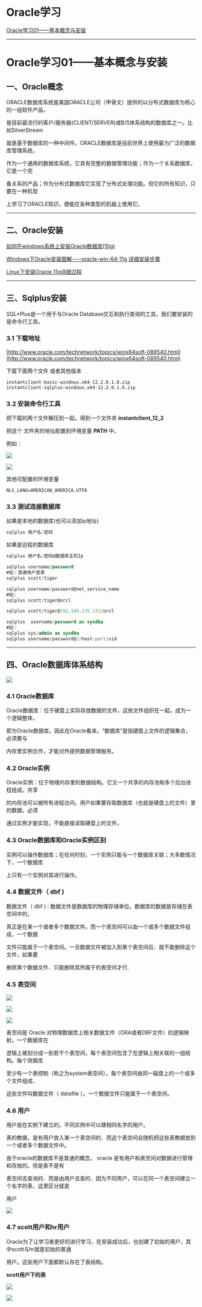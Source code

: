 # Oracle学习

[Oracle学习01——基本概念与安装](blog/01.md)







------


# Oracle学习01——基本概念与安装

## 一、Oracle概念

ORACLE数据库系统是美国ORACLE公司（甲骨文）提供的以分布式数据库为核心的一组软件产品，

是目前最流行的客户/服务器(CLIENT/SERVER)或B/S体系结构的数据库之一。比如SilverStream

就是基于数据库的一种中间件。ORACLE数据库是目前世界上使用最为广泛的数据库管理系统，

作为一个通用的数据库系统，它具有完整的数据管理功能；作为一个关系数据库，它是一个完

备关系的产品；作为分布式数据库它实现了分布式处理功能。但它的所有知识，只要在一种机型

上学习了ORACLE知识，便能在各种类型的机器上使用它。


---

## 二、Oracle安装

[如何在windows系统上安装Oracle数据库(10g)](https://jingyan.baidu.com/article/64d05a02716104de54f73b5b.html)

[Windows下Oracle安装图解----oracle-win-64-11g 详细安装步骤](https://www.cnblogs.com/liuhongfeng/p/5267549.html)

[Linux下安装Oracle 11g详细过程](http://www.linuxidc.com/Linux/2015-02/113222.htm)


----

## 三、Sqlplus安装

SQL*Plus是一个用于与Oracle Database交互和执行查询的工具，我们要安装的是命令行工具。

### 3.1 下载地址

[http://www.oracle.com/technetwork/topics/winx64soft-089540.html](http://www.oracle.com/technetwork/topics/winx64soft-089540.html) 

下载下面两个文件 或者其他版本

```
instantclient-basic-windows.x64-12.2.0.1.0.zip
instantclient-sqlplus-windows.x64-12.2.0.1.0.zip
```

### 3.2 安装命令行工具

把下载的两个文件解压到一起。得到一个文件夹 **instantclient_12_2**

把这个 文件夹的地址配置到环境变量 **PATH** 中。

例如：

![](image/01/1.png)

![](image/01/2.png)

其他可配置的环境变量

```
NLS_LANG=AMERICAN_AMERICA.UTF8
```

### 3.3 测试连接数据库

如果是本地的数据库(也可以添加ip地址)

```sql
sqlplus 用户名/密码
```

如果是远程的数据库

```sql
sqlplus 用户名/密码@数据库主机Ip
```

```sql
sqlplus username/password  
#如：普通用户登录  
sqlplus scott/tiger

sqlplus username/password@net_service_name 
#如: 
sqlplus scott/tiger@orcl

sqlplus scott/tiger@192.168.135.131/orcl

sqlplus  username/password as sysdba 
#如：
sqlplus sys/admin as sysdba
sqlplus username/password@//host:port/sid 
```

---

## 四、Oracle数据库体系结构

![](image/01/3.png)

### 4.1 Oracle数据库
 Oracle数据库：位于硬盘上实际存放数据的文件，这些文件组织在一起，成为一个逻辑整体，
 
 即为Oracle数据库。因此在Oracle看来，“数据库”是指硬盘上文件的逻辑集合，必须要与
 
 内存里实例合作，才能对外提供数据管理服务。
 
 ### 4.2 Oracle实例
 
 Oracle实例：位于物理内存里的数据结构。它又一个共享的内存池和多个后台进程组成，共享
 
 的内存池可以被所有进程访问。用户如果要存取数据库（也就是硬盘上的文件）里的数据，必须
 
 通过实例才能实现，不能直接读取硬盘上的文件。
 
 ### 4.3 Oracle数据库和Oracle实例区别
 
 实例可以操作数据库；在任何时刻，一个实例只能与一个数据库关联；大多数情况下，一个数据库
 
 上只有一个实例对其进行操作。
 
 ### 4.4 数据文件（ dbf )

 数据文件（ dbf ) : 数据文件是数据库的物理存储单位。数据库的数据是存储在表空间中的，
 
 真正是在某一个或者多个数据文件。而一个表空间可以由一个或多个数据文件组成，一个数据
 
 文件只能属于一个表空间。一旦数据文件被加入到某个表空间后．就不能删除这个文件，如果要
 
 删除某个数据文件．只能删除其所属于的表空间才行.
 
 ### 4.5 表空间
 
 ![](image/01/4.png)
 
 ![](image/01/5.png)
  
 ![](image/01/6.png)
 
 表空间是 Oracle 对物理数据库上相关数据文件（ORA或者DBF文件）的逻辑映射。一个数据库在
 
 逻辑上被划分成一到若干个表空间，每个表空间包含了在逻辑上相关联的一组结构。每个效据库
 
 至少有一个表控制（称之为system表空间），每个表空间由同一磁盘上的一个或多个文件组成，
 
 这些文件叫数据文件（ datafile ）。一个数据文件只能属于一个表空间。
 
 ### 4.6 用户
 
 用户是在实例下建立的。不同实例中可以建相同名字的用户。
 
 表的教据，是有用户放入某一个表空间的．而这个表空间会随机把这些表教据放到一个或者多个数据文件中。
 
 由于oracle的数据库不是普通的概念。 oracle 是有用户和表空间对数据进行管理和存放的。但是表不是有
 
 表空间去查询的．而是由用户去查的．因为不同用户，可以在同一个表空间建立一个名字的表，这里区分就是
 
 用户
 
  ![](image/01/7.png)
  
  
  ### 4.7 scott用户和hr用户
  
  Oracle为了让学习者更好的进行学习，在安装成功后，也创建了初始的用户，其中scott与hr就是初始的普通
  
  用户。这些用户下面都默认存在了表结构。
  
  **scott用户下的表**
  
![](image/01/8.png)
    
![](image/01/9.png)